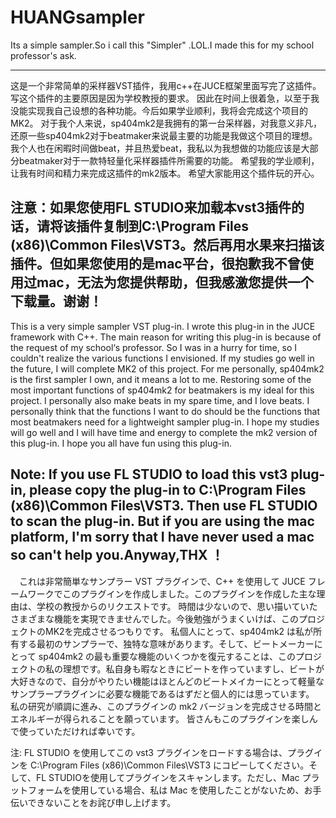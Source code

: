 # HUANGsampler
Its a simple sampler.So i call this "Simpler" .LOL.I made this for my school professor's ask.

-----------------------------------------------------------------------------------------------
 这是一个非常简单的采样器VST插件，我用c++在JUCE框架里面写完了这插件。写这个插件的主要原因是因为学校教授的要求。
 因此在时间上很着急，以至于我没能实现我自己设想的各种功能。今后如果学业顺利，我将会完成这个项目的MK2。
 对于我个人来说，sp404mk2是我拥有的第一台采样器，对我意义非凡，还原一些sp404mk2对于beatmaker来说最主要的功能是我做这个项目的理想。我个人也在闲暇时间做beat，并且热爱beat，我私以为我想做的功能应该是大部分beatmaker对于一款特轻量化采样器插件所需要的功能。
 希望我的学业顺利，让我有时间和精力来完成这插件的mk2版本。
 希望大家能用这个插件玩的开心。

 注意：如果您使用FL STUDIO来加载本vst3插件的话，请将该插件复制到C:\Program Files (x86)\Common Files\VST3。然后再用水果来扫描该插件。但如果您使用的是mac平台，很抱歉我不曾使用过mac，无法为您提供帮助，但我感激您提供一个下载量。谢谢！
 ----------------------------------------------------------------------------------------------
 This is a very simple sampler VST plug-in. I wrote this plug-in in the JUCE framework with C++. The main reason for writing this plug-in is because of the request of my school‘s professor.
 So I was in a hurry for time, so I couldn't realize the various functions I envisioned. If my studies go well in the future, I will complete MK2 of this project.
 For me personally, sp404mk2 is the first sampler I own, and it means a lot to me. Restoring some of the most important functions of sp404mk2 for beatmakers is my ideal for this project. I personally also make beats in my spare time, and I love beats. I personally think that the functions I want to do should be the functions that most beatmakers need for a lightweight sampler plug-in.
 I hope my studies will go well and I will have time and energy to complete the mk2 version of this plug-in.
 I hope you all have fun using this plug-in.

 Note: If you use FL STUDIO to load this vst3 plug-in, please copy the plug-in to C:\Program Files (x86)\Common Files\VST3. Then use FL STUDIO to scan the plug-in. But if you are using the mac platform, I'm sorry that I have never used a mac so can't help you.Anyway,THX ！
 ----------------------------------------------------------------------------------------------
　これは非常簡単なサンプラー VST プラグインで、C++ を使用して JUCE フレームワークでこのプラグインを作成しました。このプラグインを作成した主な理由は、学校の教授からのリクエストです。
 時間は少ないので、思い描いていたさまざまな機能を実現できませんでした。今後勉強がうまくいけば、このプロジェクトのMK2を完成させるつもりです。
 私個人にとって、sp404mk2 は私が所有する最初のサンプラーで、独特な意味があります。そして、ビートメーカーにとって sp404mk2 の最も重要な機能のいくつかを復元することは、このプロジェクトの私の理想です。私自身も暇なときにビートを作っていますし、ビートが大好きなので、自分がやりたい機能はほとんどのビートメイカーにとって軽量なサンプラープラグインに必要な機能であるはずだと個人的には思っています。
 私の研究が順調に進み、このプラグインの mk2 バージョンを完成させる時間とエネルギーが得られることを願っています。
 皆さんもこのプラグインを楽しんで使っていただければ幸いです。

 注: FL STUDIO を使用してこの vst3 プラグインをロードする場合は、プラグインを C:\Program Files (x86)\Common Files\VST3 にコピーしてください。そして、FL STUDIOを使用してプラグインをスキャンします。ただし、Mac プラットフォームを使用している場合、私は Mac を使用したことがないため、お手伝いできないことをお詫び申し上げます。
